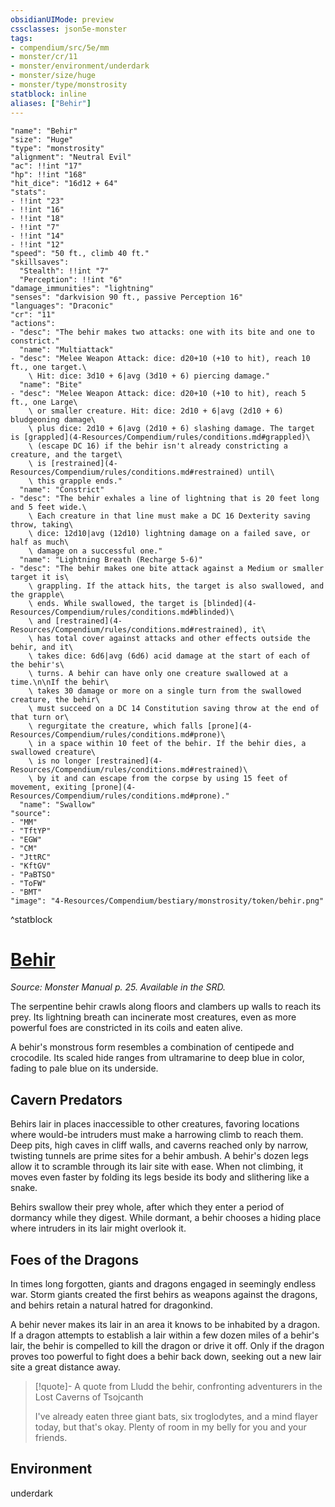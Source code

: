 ```yaml
---
obsidianUIMode: preview
cssclasses: json5e-monster
tags:
- compendium/src/5e/mm
- monster/cr/11
- monster/environment/underdark
- monster/size/huge
- monster/type/monstrosity
statblock: inline
aliases: ["Behir"]
---
```

```statblock
"name": "Behir"
"size": "Huge"
"type": "monstrosity"
"alignment": "Neutral Evil"
"ac": !!int "17"
"hp": !!int "168"
"hit_dice": "16d12 + 64"
"stats":
- !!int "23"
- !!int "16"
- !!int "18"
- !!int "7"
- !!int "14"
- !!int "12"
"speed": "50 ft., climb 40 ft."
"skillsaves":
  "Stealth": !!int "7"
  "Perception": !!int "6"
"damage_immunities": "lightning"
"senses": "darkvision 90 ft., passive Perception 16"
"languages": "Draconic"
"cr": "11"
"actions":
- "desc": "The behir makes two attacks: one with its bite and one to constrict."
  "name": "Multiattack"
- "desc": "Melee Weapon Attack: dice: d20+10 (+10 to hit), reach 10 ft., one target.\
    \ Hit: dice: 3d10 + 6|avg (3d10 + 6) piercing damage."
  "name": "Bite"
- "desc": "Melee Weapon Attack: dice: d20+10 (+10 to hit), reach 5 ft., one Large\
    \ or smaller creature. Hit: dice: 2d10 + 6|avg (2d10 + 6) bludgeoning damage\
    \ plus dice: 2d10 + 6|avg (2d10 + 6) slashing damage. The target is [grappled](4-Resources/Compendium/rules/conditions.md#grappled)\
    \ (escape DC 16) if the behir isn't already constricting a creature, and the target\
    \ is [restrained](4-Resources/Compendium/rules/conditions.md#restrained) until\
    \ this grapple ends."
  "name": "Constrict"
- "desc": "The behir exhales a line of lightning that is 20 feet long and 5 feet wide.\
    \ Each creature in that line must make a DC 16 Dexterity saving throw, taking\
    \ dice: 12d10|avg (12d10) lightning damage on a failed save, or half as much\
    \ damage on a successful one."
  "name": "Lightning Breath (Recharge 5-6)"
- "desc": "The behir makes one bite attack against a Medium or smaller target it is\
    \ grappling. If the attack hits, the target is also swallowed, and the grapple\
    \ ends. While swallowed, the target is [blinded](4-Resources/Compendium/rules/conditions.md#blinded)\
    \ and [restrained](4-Resources/Compendium/rules/conditions.md#restrained), it\
    \ has total cover against attacks and other effects outside the behir, and it\
    \ takes dice: 6d6|avg (6d6) acid damage at the start of each of the behir's\
    \ turns. A behir can have only one creature swallowed at a time.\n\nIf the behir\
    \ takes 30 damage or more on a single turn from the swallowed creature, the behir\
    \ must succeed on a DC 14 Constitution saving throw at the end of that turn or\
    \ regurgitate the creature, which falls [prone](4-Resources/Compendium/rules/conditions.md#prone)\
    \ in a space within 10 feet of the behir. If the behir dies, a swallowed creature\
    \ is no longer [restrained](4-Resources/Compendium/rules/conditions.md#restrained)\
    \ by it and can escape from the corpse by using 15 feet of movement, exiting [prone](4-Resources/Compendium/rules/conditions.md#prone)."
  "name": "Swallow"
"source":
- "MM"
- "TftYP"
- "EGW"
- "CM"
- "JttRC"
- "KftGV"
- "PaBTSO"
- "ToFW"
- "BMT"
"image": "4-Resources/Compendium/bestiary/monstrosity/token/behir.png"
```
^statblock
# [Behir](4-Resources/Compendium/bestiary/monstrosity/behir.md)
*Source: Monster Manual p. 25. Available in the SRD.*  

The serpentine behir crawls along floors and clambers up walls to reach its prey. Its lightning breath can incinerate most creatures, even as more powerful foes are constricted in its coils and eaten alive.

A behir's monstrous form resembles a combination of centipede and crocodile. Its scaled hide ranges from ultramarine to deep blue in color, fading to pale blue on its underside.

## Cavern Predators

Behirs lair in places inaccessible to other creatures, favoring locations where would-be intruders must make a harrowing climb to reach them. Deep pits, high caves in cliff walls, and caverns reached only by narrow, twisting tunnels are prime sites for a behir ambush. A behir's dozen legs allow it to scramble through its lair site with ease. When not climbing, it moves even faster by folding its legs beside its body and slithering like a snake.

Behirs swallow their prey whole, after which they enter a period of dormancy while they digest. While dormant, a behir chooses a hiding place where intruders in its lair might overlook it.

## Foes of the Dragons

In times long forgotten, giants and dragons engaged in seemingly endless war. Storm giants created the first behirs as weapons against the dragons, and behirs retain a natural hatred for dragonkind.

A behir never makes its lair in an area it knows to be inhabited by a dragon. If a dragon attempts to establish a lair within a few dozen miles of a behir's lair, the behir is compelled to kill the dragon or drive it off. Only if the dragon proves too powerful to fight does a behir back down, seeking out a new lair site a great distance away.

> [!quote]- A quote from Lludd the behir, confronting adventurers in the Lost Caverns of Tsojcanth  
> 
> I've already eaten three giant bats, six troglodytes, and a mind flayer today, but that's okay. Plenty of room in my belly for you and your friends.




## Environment

underdark